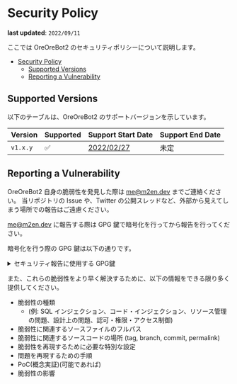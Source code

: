 # Security Policy

**last updated**: `2022/09/11`

ここでは OreOreBot2 のセキュリティポリシーについて説明します。

- [Security Policy](#security-policy)
  - [Supported Versions](#supported-versions)
  - [Reporting a Vulnerability](#reporting-a-vulnerability)

## Supported Versions

以下のテーブルは、OreOreBot2 のサポートバージョンを示しています。

| Version  | Supported | Support Start Date                                                        | Support End Date |
| -------- | --------- | ------------------------------------------------------------------------- | ---------------- |
| `v1.x.y` | ✅        | [2022/02/27](https://github.com/approvers/OreOreBot2/releases/tag/v1.0.0) | 未定             |

## Reporting a Vulnerability

OreOreBot2 自身の脆弱性を発見した際は [me@m2en.dev](mailto:me@m2en.dev) までご連絡ください。
当リポジトリの Issue や、Twitter の公開スレッドなど、外部から見えてしまう場所での報告はご遠慮ください。

[me@m2en.dev](mailto:me@m2en.dev) に報告する際は GPG 鍵で暗号化を行ってから報告を行ってください。

暗号化を行う際の GPG 鍵は以下の通りです。

<details><summary>セキュリティ報告に使用する GPG鍵</summary><div>

fingerprint = `6E23 C654 C587 E55D FAFA 8D47 15DB 72F0 6F2A CC5C`

```
-----BEGIN PGP PUBLIC KEY BLOCK-----

mQINBGJIMEMBEACUM1K1fc/+jAkqI/7lYwwMxiplvKl8ZseVQ2XgulAxOFYVsqPt
1kHhv6KtPijRvot87Zbqn9XH0diak3uMiqKi3yzqNtHbwf0B5Bnhmx9NYRY5oQBu
PyoO7U9rKxJvRQpkMCQDNPJpHXUVsAVFEZRVfOqXabjrJVAtVstWMDkNGx2+vRUX
3EcylbBPZxkEq74QZlGJhRBvMjcMIxWqvMxDqTGpX0YNhYp/FIevHE4u7OVUIg9L
1q1OKj0AYVnqsZHlhkHjEopXYahcMfV41JNF5Wl8Pld2oO9J73ABtkfnJo5Xgn46
pO3y+VPdRWzJnrtIUE4rHyH6u+wWs0E4/tdZvoxcHWFbRRMfSQ4BVhICmaXFjLiv
Fi1Kjn2glvwm/iiMcEvL6cWID3HNQ0TqIU/RaTIGPI9/K31nTBDynRRmCcsQ3s2l
peELJBAIF8MVGZUmu6e4HjTHccWzxGJ5Lrr1NBZU2R1t77s6QFYZ509/9hWyJ8LW
TgDdlAA7Iy/TY06rdW93BikxlgWokq6pizK1sWlG17EKEu4DZG6UGPH6g0D0ACt5
gqw+iesmer3NJ3sel3wIL55R0MXvGf/GVWTGikyu0i4XD+cHCNg3lnc/ZOE4Ea9m
PzkOYUM9arJTvg+VpFQ42yebu4IJdLT1tw8HhdiaPYAAcVLReIkbu92hJwARAQAB
tBhTYWt1bWEgU2hvIDxtZUBtMmVuLmRldj6JAk4EEwEIADgWIQRuI8ZUxYflXfr6
jUcV23LwbyrMXAUCYvuuUwIbAwULCQgHAgYVCgkICwIEFgIDAQIeAQIXgAAKCRAV
23LwbyrMXJi3D/4kIAlFtjiPxKZq4EiVC6CYF8c0VO4IWVXnq48wM0kgoBykTJNV
nLBjpH27xObkEUFDj2U8N6xIv0O6AeP1CIsrEI1nkcega6Q4ElZ8vYKJ/UCYLD2g
wzduG/GN+a44bZcw3SWFlVbhZ0uDAqs4uD2L6uiXOlEkmyoQk5iXsM0OpBW3kBJl
GSaFPG+cknCFrhF/pyPBV1KyTjpewGpQpzJTF7ChKlk/0YgsrOi19TDkj8ZSpg+8
OVJlvlCQK4g/58eRr5OzPraX+YaslUaDGRza8hgzAAnpJ7O3CEkORd7ciY49buCt
inLMz9f1xd8foPC9JUkFurx/geAO5VKjHyVYG+AXF5D7PCx7Aw81CXSO8dYVSVqI
hoxWAzG+Zl9TJbZHz6T96dy9MRhwvLvNqYpmGwe8FdXfdPLEJV3yri8D0mxiC0Wp
ynkEAJ6niQZJq6hLqNVLD/qQkSwzk+S1F91D1nsqTPx9MH6HHybvzZ1jb5dzsBj/
2FWKcACbNSzMo4HUpwqf9Dzt3pMAbJ6RuyAkCKoLWY3IjfpU7OMwV3d1z4Dbd4Rx
xo583OF/koY0NZHGSjAJdIrDp44nYkprMZwp8ThwOw7dQlXracjtfQj/lbB3rczV
c6kZ1cm/Y8F+1oe/fU+FOAzYYELwL+BfWG/UGmemb0BmPREhisc+J2RNt7kCDQRi
SDBDARAA57Cf5MqBu5645Vg3uH5uM1Ik96jmQYe2s5x4ylBHDOhd91oL1an3SFF3
0MvAoAQaz4+FSL5NGG0A9LJMIFklXPm9t7h7UGb52B9JvqsjV5zNgUNZ6Si9SMAB
fNCHRD3pw1U0uZInRRky6cx0gOWUIFVfc1gMEDxs/S80CSSDFh8b6L58IWIJPArP
CBZuguq0Eavcpa6zjmf1WndQXJxvN4Gc1G4yW/G7FnnatRMFKTV/0wfMVYafdUbC
7mMoOjVdb2G01NJFuNaSaXGJL2mZuUZhmTgXhBmESZR8LtnfIXA1hZ5h4+MIX/xd
/d3UDEYxBmcFlnnRTaKvo21bJiiCcNMy90IbJlbAhvqL9TAJrGjKluToopUSforI
WKblGBU7IdFbkZfa9U+5qbR8JtRXgj3HXx5RD430MIDM+EVjyrZxwQe5XXlXzAoL
ZBtEgXDFfxQarjMV2oKJkpC2x6wOpz6RvhEzMG7OmoLvQIZwW668pzMKZloYPuI9
RGdMauonQ2GLHW4dk25fz/8V0zc35jdgXv7eYWfBSVgt7zLO4Pla9jMRG/Y0bi23
ZvajJy0681VvuixQIxnoqpJILlB7CC9Rt7x8ntahfDsSX1pjs4KqlprMmaJMbHmp
GxP2rl0LpWA3xvQVzSD0XqlIwGcWSzqF+qGTtALPNxOQxnmAi1sAEQEAAYkCNgQY
AQgAIBYhBG4jxlTFh+Vd+vqNRxXbcvBvKsxcBQJiSDBDAhsMAAoJEBXbcvBvKsxc
QIEP/3MeE96pqI8S7oGddTnyzRzCBss/L4qrjnDnoOL9iT4RF48Z9BhV2g92/p/n
eGpOtwEZUMavRpnts9A/+4HCgtNkeS5ABod6E2A713UU4/pPT5dDYJWTl3heWO9J
bkgCu2SwMuHL1qVYdXd8MEeItB0sBC7uuFMpgjgATYQxD3nkvO0hX2SrCVhdcNgJ
xbSTXb7fKUje/bZ8wTA2jRPNa0qPOVLJ48FLJF+XX+UTC4dnNDyNcdx/VX3/oGoe
trFbkb+g/5sVsyFSi8W7983Zy4rI7tGQB3p8thREW03GhmfDi7d1EMhn/gik4ApD
cziP6zJPzR+1pOfwiwUl+ZbH/OZJNOF942VmyDszsxhTrq9yi92rEOs2iL1bv0BJ
rr0LBxJcJXIdJ85bjoKvoberUEnGGKpjgbki96ywgnPMQSDeRYofcQ4S1TVQQogH
EVT8qnOKb9KV4PD89W9fT1vmPHdS5U8ZhmLKkFwLNO4DBc5dmtiuAY4Vm4UMfHug
w3xFGO+aNKzYvAZcsZLY1Yv6QjWKvAkYijHYbFHdh2DoX2qEndZ4+xK7nt9i+sQ/
VMmKAfLkT+Z5KHTzdJHuAwPC5SuzqQPO1lMcisDoNCErr6007OvGjgltqFNLbkBs
P39iOuNpPZR7oDJr5TNqsIwLipaM22DFYXzShK7jVb72LQ7WuQINBGJIMX4BEAC6
meLcvhZMSsTkfTdUYAnsxrNRwjl7LUXXTKnXDK3HlwU3hX4BL1a9R3h2qBAoPx6m
8lKQO5Z9PGgigY9SZ+IErlyrPA4uqbAm+MJWS/5w929Tj5JM6VWVsCnElvhB/EXi
6EjmVZhRJXNeXrZl1grqooQ/7AhYvJsdBM7vSo1HBbKDKk7u2jkX4NMEmoZ133Ip
mRIkM7ofIypog77EY5SQcIs6UADzs9phGtd4CSlf0IBsvr6Fqu4mwXmfw8IsdExT
9jD+UKWqaVzRzJ6yMEBnbwjF+uoRB6PaP+ebxcfqHAUxrYzUQAJMo7Bh8l/iIqRJ
ix+axbfuOve7zdI02fUNpgZiD6Lr+1NL0IRCJUd4aHcoqZ68Vfpsw9iPKCNZOPGQ
EviecKmsp1uJ+DjKSaXS42uutZdOFJpIiearup1/15YMPAn21HABYd5h4xOaoSZD
go3A9eQLzeIjpMCo3F/ihsEOTQDLtTYjMxuvJeFVYNorMS2Um0dE2JA2Ff+U3+qs
RauHqgeSDsCJxRFChTOpNriVuCO6BOA2ZUIWKOwl/i24otMCCAwx4ppBt+jl7Rwp
lu25Doj4vsfdcRZFNHJxLv4nzRv2AXQaXKQ5CXcS6yYr3Z+FTxhNGA0BHCRWw/mu
FEfnm2v+MvsJBNbWWxx/dEnInNg6998ld2vwNLMPUwARAQABiQRsBBgBCAAgFiEE
biPGVMWH5V36+o1HFdty8G8qzFwFAmJIMX4CGwICQAkQFdty8G8qzFzBdCAEGQEI
AB0WIQR1UT6YcrelvD9ZIGEGVbFKgK0h9gUCYkgxfgAKCRAGVbFKgK0h9jOYD/9L
Kfx5J+y5lf4DKi1jidzGphK3ZHlT3ugRsLCk2+jcW7oHJIcnFHRZ3ZsdC+WSy6V5
tGiSfJUhZmh0NfHegBx2iDbXFytJsG14J7QWWB0wWtRwGX1Mt0F1fpmS7ZBl0fMt
M7KokeJdK8nX3NnKQ9p0e7cfN/IuTjqa0bZkmJTsHAw/GB+Pn3XzLetkDjjiLujJ
H+CyzNZDM66Ur/Zw2ZQHj1XdZGBv6S9eMulH7s+av061P9VvXJOijH0c+lFBq7ML
FwkodH9YD4uUjRQ7mb+BWw1WHdbdB8D9zi+b2DHZkiJLMHmZsPfrbQvEhf6Obi9m
vAJX9Aidg9IGhv0RYpX2AgK5OUweQ0+0zQm3H62pXYgwlSViqVQg5+B6uVtGZs8f
HbpFGNMT0aDNvXAojOgKomTfLFwovz4TRrSbKzAwf2NbaD+iUMc3rs0a7bLtGwtP
WqZmu8jt2cPPA9axyLllp5IcaaFw/bOduuAaSsGhbCsmTENVYNjVKjAVGq6RBC/b
Btx6Lk7bsmHSM5CxBftxwcUDMbFqiJRekBrT1f88XbOLh2rswOtQBpLIM6WiT2yk
xETQxkKaukEk2HpNliRkfbrLf3hDwkePClG61yqoZsb+4T9FuWYxWuifm8sRORM/
bfspA2SdLPGqUVB/XN7j9expTGiWRczjIY+hQ8ODLqqfEACLT2rbz1a5TEjPVx1N
zg4fgy6N49AshHM15ick9l8/jk540nLONJMYhhygR2O8qIcBTFF71s3bKTdlRmgz
aCJbXXb/aM/qZKYyF6CzbnGqxM5xl5PE+gfYnByIRXSKD09IdtVO6QJWHByjlmur
qhS/sb7GevXqmvmAnxeTJ5xg7zA9oSA8yFSwQW2bbhBXNngHCTTAqQG2I/L51cVu
vJCbeqEkaQ3tqgRhjb0JmRI/osdLw0N5kq65gUdqcUjLEuqsrgHdmLtWOm5/CJTp
V+xphUI332nmc37f/rHCxQX1v0FBxCYMKA3PIjIQPacDuPeij9iIEzG794NGCBqP
M2Ez3xtWkikiVEexLwLpqnRwFuqw98uWQrGAYp1DgrJyf13U1wASqR+ETDLWouXg
XSl9KtjEiGZfzZZ/6Yfyi7kIaK7rpN5e/eTWIsYPr02ATIK1EBgas3UM9g/XiOAO
SCvtw/awDdTee8DBpXE7rJIVUlTxMkrEOHwRR/UPrFhgQQ6x/Cw0rFjqWin3bToC
2XtGmWYw7ezfqqdGROcFef0bYm+sKYoW2RouavkEQ+xr3apWpLyW02UkBSAxpzgd
E3LpxESuzziexs17z+VIATa6MSnyJ5wiCwC3vWypYQrZNonh07GH8c9imcVLHG7w
iQ/XEs73TqpW0J9rqN/ZKhtNg7gzBGMeBdMWCSsGAQQB2kcPAQEHQNi+ne6Go/KM
uatXjfS3+JqE/jn+4YrmAbiXTadOEtcjiQKzBBgBCAAmFiEEbiPGVMWH5V36+o1H
Fdty8G8qzFwFAmMeBdMCGwIFCQHUnzAAgQkQFdty8G8qzFx2IAQZFggAHRYhBA3B
Q6GC5u2wx3Hysq6X0h2Ced76BQJjHgXTAAoJEK6X0h2Ced76awMA/2AE1IUMnjzc
Dfokq+gi0IqVR2J0eJKoOhGmYfwLS9bZAP9z/pgPQagIYXz/ZDegbQgmDsNNvalC
9jX4Mf3GUZowBMNID/9j0X63Wm4xN+XqCPqKa1nsKp9zfNy5gcH0wuMqr0EBX534
D5ygb93LXLL8aAFyME5a9RHpDFxnHwjjMwPkRwWGkXG6QBgkPBEzDi3kLArgCjPl
R1hWmiE/vPVgO/CBOu2PTX7SGTAc4FvGDErrBz0vHiTBgmJDjyQ0TIG4tiLJSdqS
e8M2TeTSolywMiFObsywHmLPAKZ9L8/nLSGvDaUdwEdOwHHGfrIc+8KFfLstn/SZ
4Tw+YmliboRd4f/JJCfm7x109MI3RuZh2BB9XV5oU9VusxujqsDzAv5RPve80eB9
WSpexEOKsMrAHffNVpa3GIRrfn/7wCHrmptDrm0nXFFC9HYibz9PJk2LR0qWfj76
rf5yHeManxY43CMGICog7+EOKXhmXusVFcTl3zUfwNref/YAQy+Z7/REezrxbYoF
NOdVURaKBBLvBo+S1nC5T3w81KmJwe4eGaPyp6vX/0gvyUy5NP7yatVKDbOIVJqi
V59pCO1vEeaRmzS5eI9vcmod3kyHi6BeI73mJoUpADMBHT87wIlSi0XYQgKYKs2v
hNskCW960IaQLLFPQhs5mSg+iwo3ZR7fYDzW3a/ONbQbu7BStf+QRXXm1QrHdGNG
F2zRz1uIVojLKbaqxzM1WjUYZSKmOEWenK+tWumvBRAsTG8kE22h+6FzlIPLEw==
=HnDf
-----END PGP PUBLIC KEY BLOCK-----
```

</div></details>

また、これらの脆弱性をより早く解決するために、以下の情報をできる限り多く提供してください。

- 脆弱性の種類
  - (例: SQL インジェクション、コード・インジェクション、リソース管理の問題、設計上の問題、認可・権限・アクセス制御)
- 脆弱性に関連するソースファイルのフルパス
- 脆弱性に関連するソースコードの場所 (tag, branch, commit, permalink)
- 脆弱性を再現するために必要な特別な設定
- 問題を再現するための手順
- PoC(概念実証)(可能であれば)
- 脆弱性の影響
